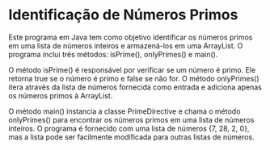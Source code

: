 # Identificação de Números Primos

Este programa em Java tem como objetivo identificar os números primos em uma lista de números inteiros e armazená-los em uma ArrayList. O programa inclui três métodos: isPrime(), onlyPrimes() e main().

O método isPrime() é responsável por verificar se um número é primo. Ele retorna true se o número é primo e false se não for. O método onlyPrimes() itera através da lista de números fornecida como entrada e adiciona apenas os números primos à ArrayList.

O método main() instancia a classe PrimeDirective e chama o método onlyPrimes() para encontrar os números primos em uma lista de números inteiros. O programa é fornecido com uma lista de números {7, 28, 2, 0}, mas a lista pode ser facilmente modificada para outras listas de números.
